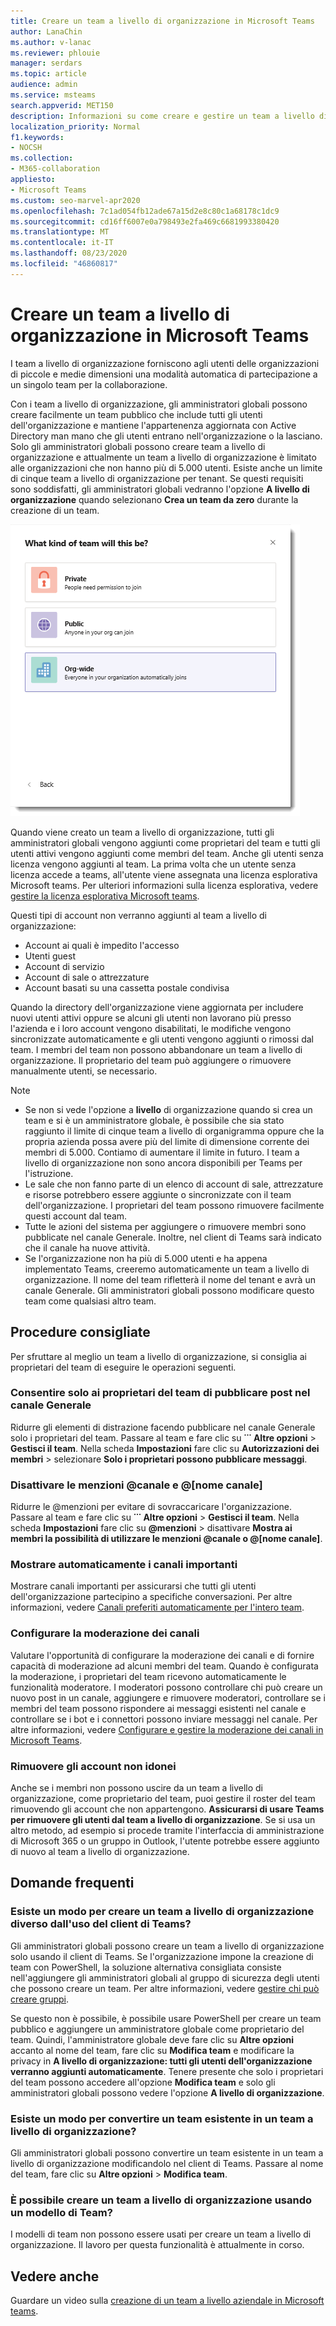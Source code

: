 ```yaml
---
title: Creare un team a livello di organizzazione in Microsoft Teams
author: LanaChin
ms.author: v-lanac
ms.reviewer: phlouie
manager: serdars
ms.topic: article
audience: admin
ms.service: msteams
search.appverid: MET150
description: Informazioni su come creare e gestire un team a livello di organizzazione in teams, in modo da consentire a tutti gli utenti di una società di piccole e medie dimensioni di collaborare.
localization_priority: Normal
f1.keywords:
- NOCSH
ms.collection:
- M365-collaboration
appliesto:
- Microsoft Teams
ms.custom: seo-marvel-apr2020
ms.openlocfilehash: 7c1ad054fb12ade67a15d2e8c80c1a68178c1dc9
ms.sourcegitcommit: cd16ff6007e0a798493e2fa469c6681993380420
ms.translationtype: MT
ms.contentlocale: it-IT
ms.lasthandoff: 08/23/2020
ms.locfileid: "46860817"
---
```

# <a name="create-an-org-wide-team-in-microsoft-teams"></a>Creare un team a livello di organizzazione in Microsoft Teams

I team a livello di organizzazione forniscono agli utenti delle organizzazioni di piccole e medie dimensioni una modalità automatica di partecipazione a un singolo team per la collaborazione.

Con i team a livello di organizzazione, gli amministratori globali possono creare facilmente un team pubblico che include tutti gli utenti dell'organizzazione e mantiene l'appartenenza aggiornata con Active Directory man mano che gli utenti entrano nell'organizzazione o la lasciano. Solo gli amministratori globali possono creare team a livello di organizzazione e attualmente un team a livello di organizzazione è limitato alle organizzazioni che non hanno più di 5.000 utenti. Esiste anche un limite di cinque team a livello di organizzazione per tenant. Se questi requisiti sono soddisfatti, gli amministratori globali vedranno l'opzione **A livello di organizzazione** quando selezionano **Crea un team da zero** durante la creazione di un team. 

![Screenshot dell'opzione per la creazione di un team a livello di organizzazione](media/create-org-wide-team.png "Screenshot dell'opzione per la creazione di un team a livello di organizzazione")

Quando viene creato un team a livello di organizzazione, tutti gli amministratori globali vengono aggiunti come proprietari del team e tutti gli utenti attivi vengono aggiunti come membri del team. Anche gli utenti senza licenza vengono aggiunti al team. La prima volta che un utente senza licenza accede a teams, all'utente viene assegnata una licenza esplorativa Microsoft teams. Per ulteriori informazioni sulla licenza esplorativa, vedere [gestire la licenza esplorativa Microsoft teams](teams-exploratory.md). 

Questi tipi di account non verranno aggiunti al team a livello di organizzazione:

- Account ai quali è impedito l'accesso
- Utenti guest
- Account di servizio
- Account di sale o attrezzature
- Account basati su una cassetta postale condivisa

Quando la directory dell'organizzazione viene aggiornata per includere nuovi utenti attivi oppure se alcuni gli utenti non lavorano più presso l'azienda e i loro account vengono disabilitati, le modifiche vengono sincronizzate automaticamente e gli utenti vengono aggiunti o rimossi dal team. I membri del team non possono abbandonare un team a livello di organizzazione. Il proprietario del team può aggiungere o rimuovere manualmente utenti, se necessario.

> [!NOTE]
> - Se non si vede l'opzione a **livello** di organizzazione quando si crea un team e si è un amministratore globale, è possibile che sia stato raggiunto il limite di cinque team a livello di organigramma oppure che la propria azienda possa avere più del limite di dimensione corrente dei membri di 5.000. Contiamo di aumentare il limite in futuro. I team a livello di organizzazione non sono ancora disponibili per Teams per l'istruzione.
> - Le sale che non fanno parte di un elenco di account di sale, attrezzature e risorse potrebbero essere aggiunte o sincronizzate con il team dell'organizzazione. I proprietari del team possono rimuovere facilmente questi account dal team.
> - Tutte le azioni del sistema per aggiungere o rimuovere membri sono pubblicate nel canale Generale. Inoltre, nel client di Teams sarà indicato che il canale ha nuove attività.
> - Se l'organizzazione non ha più di 5.000 utenti e ha appena implementato Teams, creeremo automaticamente un team a livello di organizzazione. Il nome del team rifletterà il nome del tenant e avrà un canale Generale. Gli amministratori globali possono modificare questo team come qualsiasi altro team. 

## <a name="best-practices"></a>Procedure consigliate

Per sfruttare al meglio un team a livello di organizzazione, si consiglia ai proprietari del team di eseguire le operazioni seguenti.

### <a name="allow-only-team-owners-to-post-to-the-general-channel"></a>Consentire solo ai proprietari del team di pubblicare post nel canale Generale

Ridurre gli elementi di distrazione facendo pubblicare nel canale Generale solo i proprietari del team. Passare al team e fare clic su **˙˙˙ Altre opzioni** > **Gestisci il team**. Nella scheda **Impostazioni** fare clic su **Autorizzazioni dei membri** > selezionare **Solo i proprietari possono pubblicare messaggi**.

### <a name="turn-off-team-and-team-name-mentions"></a>Disattivare le menzioni @canale e @[nome canale]

 Ridurre le @menzioni per evitare di sovraccaricare l'organizzazione. Passare al team e fare clic su **˙˙˙ Altre opzioni** > **Gestisci il team**. Nella scheda **Impostazioni** fare clic su <strong>@menzioni</strong> > disattivare **Mostra ai membri la possibilità di utilizzare le menzioni @canale o @[nome canale]**. 

### <a name="automatically-show-important-channels"></a>Mostrare automaticamente i canali importanti

Mostrare canali importanti per assicurarsi che tutti gli utenti dell'organizzazione partecipino a specifiche conversazioni. Per altre informazioni, vedere [Canali preferiti automaticamente per l'intero team](https://support.office.com/article/auto-favorite-channels-for-the-whole-team-a948272c-5aa5-429c-863c-4e1e1cd6b0f6). 

### <a name="set-up-channel-moderation"></a>Configurare la moderazione dei canali

Valutare l'opportunità di configurare la moderazione dei canali e di fornire capacità di moderazione ad alcuni membri del team. Quando è configurata la moderazione, i proprietari del team ricevono automaticamente le funzionalità moderatore. I moderatori possono controllare chi può creare un nuovo post in un canale, aggiungere e rimuovere moderatori, controllare se i membri del team possono rispondere ai messaggi esistenti nel canale e controllare se i bot e i connettori possono inviare messaggi nel canale. Per altre informazioni, vedere [Configurare e gestire la moderazione dei canali in Microsoft Teams](manage-channel-moderation-in-teams.md).

### <a name="remove-accounts-that-might-not-belong"></a>Rimuovere gli account non idonei

Anche se i membri non possono uscire da un team a livello di organizzazione, come proprietario del team, puoi gestire il roster del team rimuovendo gli account che non appartengono. **Assicurarsi di usare Teams per rimuovere gli utenti dal team a livello di organizzazione**. Se si usa un altro metodo, ad esempio si procede tramite l'interfaccia di amministrazione di Microsoft 365 o un gruppo in Outlook, l'utente potrebbe essere aggiunto di nuovo al team a livello di organizzazione.

## <a name="faq"></a>Domande frequenti

### <a name="is-there-a-way-to-create-an-org-wide-team-other-than-using-the-teams-client"></a>Esiste un modo per creare un team a livello di organizzazione diverso dall'uso del client di Teams?

Gli amministratori globali possono creare un team a livello di organizzazione solo usando il client di Teams. Se l'organizzazione impone la creazione di team con PowerShell, la soluzione alternativa consigliata consiste nell'aggiungere gli amministratori globali al gruppo di sicurezza degli utenti che possono creare un team. Per altre informazioni, vedere [gestire chi può creare gruppi](https://docs.microsoft.com/microsoft-365/admin/create-groups/manage-creation-of-groups).

Se questo non è possibile, è possibile usare PowerShell per creare un team pubblico e aggiungere un amministratore globale come proprietario del team. Quindi, l'amministratore globale deve fare clic su **Altre opzioni** accanto al nome del team, fare clic su **Modifica team** e modificare la privacy in **A livello di organizzazione: tutti gli utenti dell'organizzazione verranno aggiunti automaticamente**. Tenere presente che solo i proprietari del team possono accedere all'opzione **Modifica team** e solo gli amministratori globali possono vedere l'opzione **A livello di organizzazione**.

### <a name="is-there-a-way-to-convert-an-existing-team-to-an-org-wide-team"></a>Esiste un modo per convertire un team esistente in un team a livello di organizzazione?

Gli amministratori globali possono convertire un team esistente in un team a livello di organizzazione modificandolo nel client di Teams. Passare al nome del team, fare clic su **Altre opzioni** > **Modifica team**.

### <a name="can-i-create-an-org-wide-team-using-a-team-template"></a>È possibile creare un team a livello di organizzazione usando un modello di Team?

I modelli di team non possono essere usati per creare un team a livello di organizzazione. Il lavoro per questa funzionalità è attualmente in corso. 

## <a name="see-also"></a>Vedere anche

Guardare un video sulla [creazione di un team a livello aziendale in Microsoft teams](https://support.office.com/article/037bb27a-bcc9-48fe-8d72-44d9482420a3).
